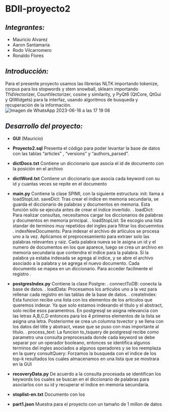 # BDII-proyecto2
## ***Integrantes:***
- Mauricio Alvarez
- Aaron Santamaria
- Rodo Vilcarromero
- Ronaldo Flores

## ***Introducción:***
Para el presente proyecto usamos las librerías NLTK importando tokenize, corpus para los stopwords y stem snowball, sklearn importando TfidVectorizer, CountVectorizer, cosine y similarity, y PyQt6 (QtCore, QtGui y QtWidgets) para la interfaz, usando algoritmos de busqueda y recuperación de la información.
![Imagen de WhatsApp 2023-06-16 a las 17 19 08](https://github.com/mauricio-alvarez/BDII-proyecto2/assets/85258014/45be809c-fc34-4764-9462-2a1e2256164b)

## ***Desarrollo del proyecto:***

- **GUI** (Mauricio)


- **Proyecto2.sql**
Presenta el código para poder levantar la base de datos con las tablas “articles” , “versions” y “authors_parsed”.
- **dictDocs.txt**
Contiene un diccionario que asocia el id de documento con la posición en el archivo
- **dictWord.txt**
Contiene un diccionario que asocia cada keyword con su id y cuantas veces se repite en el documento
- **main.py**
Contiene la clase SPIMI, con la siguiente estructura:
init: llama a loadStopList.
saveDict: Tras crear el indice en memoria secundaria, se guarda el diccionario de palabras y documentos en memoria. Esta función sólo se ejecuta antes de crear el índice invertido.
. loadDict: 
Para realizar consultas, necesitamos cargar los diccionarios de palabras y documentos en memoria principal.
. loadStopList: 
Se escogio una lista standar de terminos muy repetidos del ingles para filtrar los docuemntos
. indexNewDocuments:
Para indexar el archivo de artículos se procesa uno a la vez. Aplicamos el preprocesamiento para extraer solo las palabras relevantes y raiz. Cada palabra nueva se le asigna un id y el numero de documentos en los que aparece, luego se crea un archivo en memoria secundaria que contendra el indice para la palabra. Si la palabra ya estaba indexada se agrega al indice, y se abre el archivo asociado a la palabra y se agrega el nuevo documento.
Cada documento se mapea en un diccionario. Para acceder facilmente el registro .
- **postgresIndex.py**
Contiene la clase Postgre:
. connectToDB: conecta la base de datos.
. loadData:
Procesamos los articulos uno a la vez para rellenar cada registro en las tablas de la base de datos. 
. createIndex:
Esta funcion recibe una lista con los elementos de los articulos que queremos indexar. Ya que solo estamos indexando el titulo y el abstract, solo recibe esos paramentros. En postgresql se asigna relevancia con las letras A,B,C,D entonces para los 4 primeros elementos de la lista se asigna una letra.
Posteriorme se crea un columna tsvector y se llena con los datos del title y abstract, vease que se puso con mas importante al titulo.
. process_text:
La funcion to_tsquery de postgresql recibe como parametro una consulta preprocesada donde cada keyword se debe separar por un operador booleano, entonces se identifica algunos terminos del ingles asociados a algunos operadores y se los reemplaza en la query consultQuery: Forzamos la busqueda con el indice de los top-k resultados los cuales almacenamos en una lista que se mostrara en la GUI
	
- **recoveryData.py**
De acuerdo a la consulta procesada se identifican los keywords los cuales se buscan en el diccionario de palabras para asociarlos con su id y recuperar el índice en memoria secundaria. 
- **stoplist-en.txt**
Documento con los   
- **part1.json**
Muestra para el proyecto con un tamaño de 1 millon de datos
